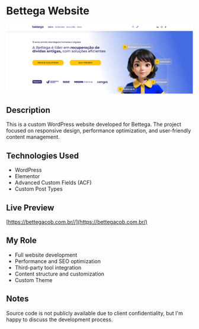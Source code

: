 # Bettega Website

![Screenshot](screenshots/homepage.png)

## Description
This is a custom WordPress website developed for Bettega. The project focused on responsive design, performance optimization, and user-friendly content management.

## Technologies Used
- WordPress
- Elementor
- Advanced Custom Fields (ACF)
- Custom Post Types

## Live Preview
[https://bettegacob.com.br//](https://bettegacob.com.br/)

## My Role
- Full website development
- Performance and SEO optimization
- Third-party tool integration
- Content structure and customization
- Custom Theme

## Notes
Source code is not publicly available due to client confidentiality, but I'm happy to discuss the development process.
